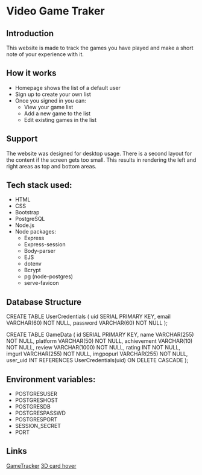# Video Game Traker

## Introduction
This website is made to track the games you have played and make a short note of your experience with it.

## How it works
- Homepage shows the list of a default user 
- Sign up to create your own list
- Once you signed in you can:
  - View your game list
  - Add a new game to the list
  - Edit existing games in the list

## Support
The website was designed for desktop usage. There is a second layout for the content if the screen gets too small. This results in rendering the left and right areas as top and bottom areas.

## Tech stack used:
- HTML
- CSS
- Bootstrap
- PostgreSQL
- Node.js
- Node packages:
  - Express
  - Express-session
  - Body-parser
  - EJS
  - dotenv
  - Bcrypt
  - pg (node-postgres)
  - serve-favicon

## Database Structure
CREATE TABLE UserCredentials (
uid SERIAL PRIMARY KEY,
email VARCHAR(60) NOT NULL,
password VARCHAR(60) NOT NULL
);

CREATE TABLE GameData (
id SERIAL PRIMARY KEY,
name VARCHAR(255) NOT NULL,
platform VARCHAR(50) NOT NULL,
achievement VARCHAR(10) NOT NULL,
review VARCHAR(1000) NOT NULL,
rating INT NOT NULL,
imgurl VARCHAR(255) NOT NULL,
imgpopurl VARCHAR(255) NOT NULL,
user_uid INT REFERENCES UserCredentials(uid) ON DELETE CASCADE
);

## Environment variables:
- POSTGRESUSER
- POSTGRESHOST
- POSTGRESDB
- POSTGRESPASSWD
- POSTGRESPORT
- SESSION_SECRET
- PORT

## Links
[GameTracker](https://gametracker-6enp.onrender.com)
[3D card hover](https://codepen.io/gayane-gasparyan/pen/wvxewXO)


